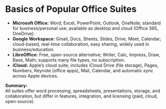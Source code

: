 # Basics of Popular Office Suites

- **Microsoft Office:** Word, Excel, PowerPoint, Outlook, OneNote; standard for business/personal use; available as desktop and cloud (Office 365, OneDrive).
- **Google Workspace:** Gmail, Docs, Sheets, Slides, Drive, Meet, Calendar; cloud-based, real-time collaboration, easy sharing, widely used in business/education.
- **LibreOffice:** Free, open-source alternative; Writer, Calc, Impress, Draw, Base, Math; supports many file types, no subscription.
- **iCloud:** Apple’s cloud suite; includes iCloud Drive (file storage), Pages, Numbers, Keynote (office apps), Mail, Calendar, and automatic sync across Apple devices.

**Summary:**  
All suites offer word processing, spreadsheets, presentations, storage, and collaboration, but differ in features, integration, and licensing (paid, cloud, open-source).
